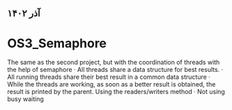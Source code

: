 ## آذر ۱۴۰۲
# OS3_Semaphore

The same as the second project, but with the coordination of threads with the help of semaphore
· All threads share a data structure for best results.
· All running threads share their best result in a common data structure
· While the threads are working, as soon as a better result is obtained, the result is printed by the parent.
Using the readers/writers method
· Not using busy waiting
